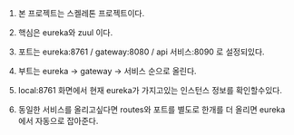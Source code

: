 1. 본 프로젝트는 스켈레톤 프로젝트이다.

2. 핵심은 eureka와 zuul 이다.

3. 포트는 eureka:8761 / gateway:8080 / api 서비스:8090 로 설정되있다.

4. 부트는 eureka -> gateway -> 서비스 순으로 올린다.

5. local:8761 화면에서 현재 eureka가 가지고있는 인스턴스 정보를 확인할수있다. 

6. 동일한 서비스를 올리고싶다면 routes와 포트를 별도로 한개를 더 올리면 eureka에서 자동으로 잡아준다.

